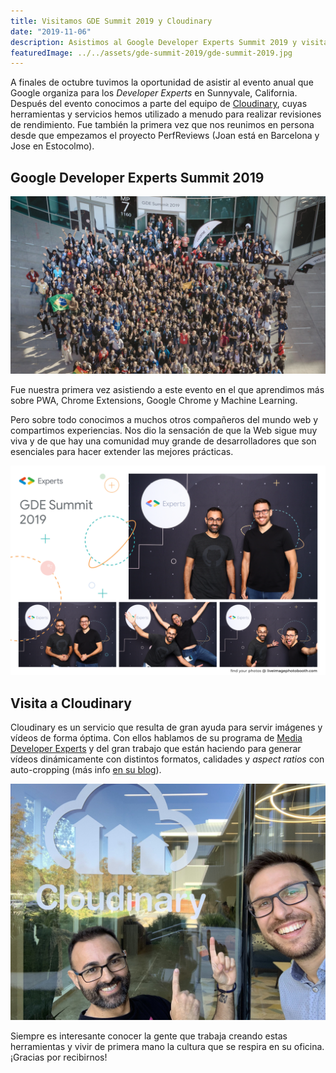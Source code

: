 ```yaml
---
title: Visitamos GDE Summit 2019 y Cloudinary
date: "2019-11-06"
description: Asistimos al Google Developer Experts Summit 2019 y visitamos las oficinas de Cloudinary en Santa Clara, California.
featuredImage: ../../assets/gde-summit-2019/gde-summit-2019.jpg
---
```


A finales de octubre tuvimos la oportunidad de asistir al evento anual que Google organiza para los *Developer Experts* en Sunnyvale, California. Después del evento conocimos a parte del equipo de [Cloudinary](https://cloudinary.com/), cuyas herramientas y servicios hemos utilizado a menudo para realizar revisiones de rendimiento. Fue también la primera vez que nos reunimos en persona desde que empezamos el proyecto PerfReviews (Joan está en Barcelona y Jose en Estocolmo).

## Google Developer Experts Summit 2019

![Hubo más de 500 asistentes al evento, entre GDEs y empleados de Google](../../assets/gde-summit-2019/gde-summit-2019.jpg)

Fue nuestra primera vez asistiendo a este evento en el que aprendimos más sobre PWA, Chrome Extensions, Google Chrome y Machine Learning.

Pero sobre todo conocimos a muchos otros compañeros del mundo web y compartimos experiencias. Nos dio la sensación de que la Web sigue muy viva y de que hay una comunidad muy grande de desarrolladores que son esenciales para hacer extender las mejores prácticas.

![Posando en el Photobooth de GDE](../../assets/gde-summit-2019/gde-perfreviews.png)

## Visita a Cloudinary


Cloudinary es un servicio que resulta de gran ayuda para servir imágenes y vídeos de forma óptima. Con ellos hablamos de su programa de [Media Developer Experts](https://cloudinary.com/partners/media-developers) y del gran trabajo que están haciendo para generar vídeos dinámicamente con distintos formatos, calidades y _aspect ratios_ con auto-cropping (más info [en su blog](https://cloudinary.com/blog)).

![Joan y Jose en la puerta de la oficina de Cloudinary en Santa Clara](../../assets/gde-summit-2019/cloudinary.jpg)

Siempre es interesante conocer la gente que trabaja creando estas herramientas y vivir de primera mano la cultura que se respira en su oficina. ¡Gracias por recibirnos!
